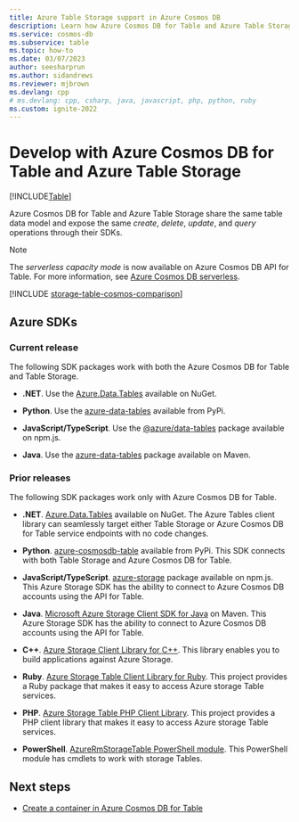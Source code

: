 ```yaml
---
title: Azure Table Storage support in Azure Cosmos DB
description: Learn how Azure Cosmos DB for Table and Azure Table Storage work together by sharing the same table data model and operations.
ms.service: cosmos-db
ms.subservice: table
ms.topic: how-to
ms.date: 03/07/2023
author: seesharprun
ms.author: sidandrews
ms.reviewer: mjbrown
ms.devlang: cpp
# ms.devlang: cpp, csharp, java, javascript, php, python, ruby
ms.custom: ignite-2022
---
```


# Develop with Azure Cosmos DB for Table and Azure Table Storage
[!INCLUDE[Table](../includes/appliesto-table.md)]

Azure Cosmos DB for Table and Azure Table Storage share the same table data model and expose the same *create*, *delete*, *update*, and *query* operations through their SDKs.

> [!NOTE]
> The *serverless capacity mode* is now available on Azure Cosmos DB API for Table. For more information, see [Azure Cosmos DB serverless](../serverless.md).

[!INCLUDE [storage-table-cosmos-comparison](../../../includes/storage-table-cosmos-comparison.md)]

## Azure SDKs

### Current release

The following SDK packages work with both the Azure Cosmos DB for Table and Table Storage.

- **.NET**. Use the [Azure.Data.Tables](https://www.nuget.org/packages/Azure.Data.Tables/) available on NuGet.

- **Python**. Use the [azure-data-tables](https://pypi.org/project/azure-data-tables/) available from PyPi.

- **JavaScript/TypeScript**. Use the [@azure/data-tables](https://www.npmjs.com/package/@azure/data-tables) package available on npm.js.  

- **Java**. Use the [azure-data-tables](https://mvnrepository.com/artifact/com.azure/azure-data-tables/12.0.0) package available on Maven.

### Prior releases

The following SDK packages work only with Azure Cosmos DB for Table.

- **.NET**. [Azure.Data.Tables](https://www.nuget.org/packages/Azure.Data.Tables/) available on NuGet. The Azure Tables client library can seamlessly target either Table Storage or Azure Cosmos DB for Table service endpoints with no code changes.

- **Python**. [azure-cosmosdb-table](https://pypi.org/project/azure-cosmosdb-table/) available from PyPi. This SDK connects with both Table Storage and Azure Cosmos DB for Table.

- **JavaScript/TypeScript**. [azure-storage](https://www.npmjs.com/package/azure-storage) package available on npm.js. This Azure Storage SDK has the ability to connect to Azure Cosmos DB accounts using the API for Table.

- **Java**. [Microsoft Azure Storage Client SDK for Java](https://mvnrepository.com/artifact/com.microsoft.azure/azure-storage) on Maven. This Azure Storage SDK has the ability to connect to Azure Cosmos DB accounts using the API for Table.

- **C++**. [Azure Storage Client Library for C++](https://github.com/Azure/azure-storage-cpp/). This library enables you to build applications against Azure Storage.

- **Ruby**. [Azure Storage Table Client Library for Ruby](https://github.com/azure/azure-storage-ruby/tree/master/table). This project provides a Ruby package that makes it easy to access Azure storage Table services.

- **PHP**. [Azure Storage Table PHP Client Library](https://github.com/Azure/azure-storage-php/tree/master/azure-storage-table). This project provides a PHP client library that makes it easy to access Azure storage Table services.

- **PowerShell**. [AzureRmStorageTable PowerShell module](https://www.powershellgallery.com/packages/AzureRmStorageTable). This PowerShell module has cmdlets to work with storage Tables.

## Next steps

- [Create a container in Azure Cosmos DB for Table](how-to-create-container.md)
